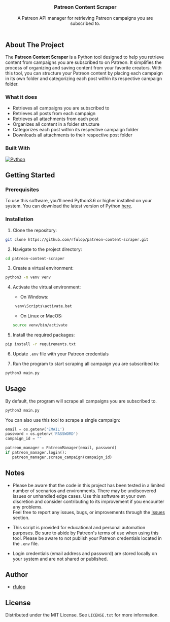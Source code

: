 <div align="center">

<h3 align="center">Patreon Content Scraper</h3>

  <p align="center">
    A Patreon API manager for retrieving Patreon campaigns you are subscribed to.
    <br />
    <br />
  </p>
</div>



<!-- ABOUT THE PROJECT -->
## About The Project

The **Patreon Content Scraper** is a Python tool designed to help you retrieve content from campaigns you are subscribed to on Patreon. 
It simplifies the process of organizing and saving content from your favorite creators. With this tool, you can structure your Patreon content by placing each campaign in its own folder and categorizing each post within its respective campaign folder.

### What it does
- Retrieves all campaigns you are subscribed to
- Retrieves all posts from each campaign
- Retrieves all attachments from each post
- Organizes all content in a folder structure
- Categorizes each post within its respective campaign folder
- Downloads all attachments to their respective post folder


### Built With

[![Python](https://img.shields.io/badge/Python-3776AB?style=for-the-badge&logo=python&logoColor=white)](https://python.org)



<!-- GETTING STARTED -->
## Getting Started


### Prerequisites

To use this software, you'll need Python3.6 or higher installed on your system. You can download the latest version of Python [here](https://www.python.org/downloads/).

### Installation

1. Clone the repository:
```sh
git clone https://github.com/rfulop/patreon-content-scraper.git
```

2. Navigate to the project directory:
```sh
cd patreon-content-scraper
```
   
3. Create a virtual environment:
```sh
python3 -m venv venv
```
   
4. Activate the virtual environment:
    * On Windows:
   ```sh
    venv\Scripts\activate.bat
   ```
    * On Linux or MacOS:
   ```sh
   source venv/bin/activate
   ```

5. Install the required packages:
```sh
pip install -r requirements.txt
```

6. Update `.env` file with your Patreon credentials

7. Run the program to start scraping all campaign you are subscribed to:
```sh
python3 main.py
```



<!-- USAGE EXAMPLES -->
## Usage

By default, the program will scrape all campaigns you are subscribed to.
```sh
python3 main.py
```


You can also use this tool to scrape a single campaign:
    
``` python
email = os.getenv('EMAIL')
password = os.getenv('PASSWORD')
campaign_id = ""

patreon_manager = PatreonManager(email, password)
if patreon_manager.login():
   patreon_manager.scrape_campaign(campaign_id)
```

<!-- NOTES -->
## Notes

 - Please be aware that the code in this project has been tested in a limited number of scenarios and environments. There may be undiscovered issues or unhandled edge cases. Use this software at your own discretion and consider contributing to its improvement if you encounter any problems.  
Feel free to report any issues, bugs, or improvements through the [Issues](https://github.com/rfulop/patreon-content-scraper/issues) section.
  

 - This script is provided for educational and personal automation purposes. Be sure to abide by Patreon's terms of use when using this tool. Please be aware to not publish your Patreon credentials located in the `.env` file.
  

 - Login credentials (email address and password) are stored locally on your system and are not shared or published.


<!-- Author -->
## Author
- [rfulop](https://github.com/rfulop)


<!-- LICENSE -->
## License

Distributed under the MIT License. See `LICENSE.txt` for more information.




